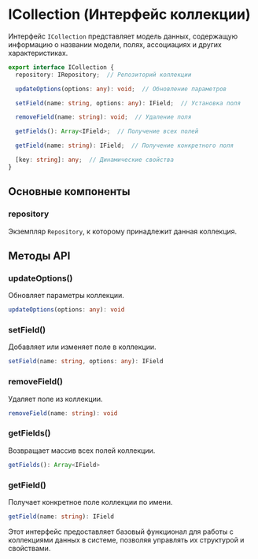 # ICollection (Интерфейс коллекции)

Интерфейс `ICollection` представляет модель данных, содержащую информацию о названии модели, полях, ассоциациях и других характеристиках.

```typescript
export interface ICollection {
  repository: IRepository;  // Репозиторий коллекции

  updateOptions(options: any): void;  // Обновление параметров

  setField(name: string, options: any): IField;  // Установка поля

  removeField(name: string): void;  // Удаление поля

  getFields(): Array<IField>;  // Получение всех полей

  getField(name: string): IField;  // Получение конкретного поля

  [key: string]: any;  // Динамические свойства
}
```

## Основные компоненты

### repository

Экземпляр `Repository`, к которому принадлежит данная коллекция.

## Методы API

### updateOptions()

Обновляет параметры коллекции.

```typescript
updateOptions(options: any): void
```

### setField()

Добавляет или изменяет поле в коллекции.

```typescript
setField(name: string, options: any): IField
```

### removeField()

Удаляет поле из коллекции.

```typescript
removeField(name: string): void
```

### getFields()

Возвращает массив всех полей коллекции.

```typescript
getFields(): Array<IField>
```

### getField()

Получает конкретное поле коллекции по имени.

```typescript
getField(name: string): IField
```

Этот интерфейс предоставляет базовый функционал для работы с коллекциями данных в системе, позволяя управлять их структурой и свойствами.
